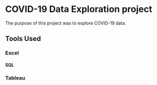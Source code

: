 # COVID-19 Data Exploration project

The purpose of this project was to explore COVID-19 data.

## Tools Used

### Excel

#### SQL

### Tableau
